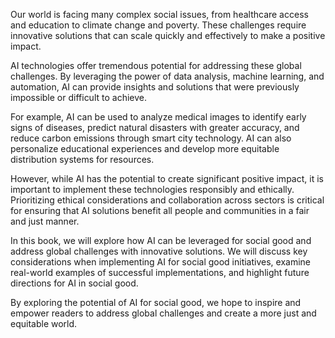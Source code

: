 
Our world is facing many complex social issues, from healthcare access and education to climate change and poverty. These challenges require innovative solutions that can scale quickly and effectively to make a positive impact.

AI technologies offer tremendous potential for addressing these global challenges. By leveraging the power of data analysis, machine learning, and automation, AI can provide insights and solutions that were previously impossible or difficult to achieve.

For example, AI can be used to analyze medical images to identify early signs of diseases, predict natural disasters with greater accuracy, and reduce carbon emissions through smart city technology. AI can also personalize educational experiences and develop more equitable distribution systems for resources.

However, while AI has the potential to create significant positive impact, it is important to implement these technologies responsibly and ethically. Prioritizing ethical considerations and collaboration across sectors is critical for ensuring that AI solutions benefit all people and communities in a fair and just manner.

In this book, we will explore how AI can be leveraged for social good and address global challenges with innovative solutions. We will discuss key considerations when implementing AI for social good initiatives, examine real-world examples of successful implementations, and highlight future directions for AI in social good.

By exploring the potential of AI for social good, we hope to inspire and empower readers to address global challenges and create a more just and equitable world.
